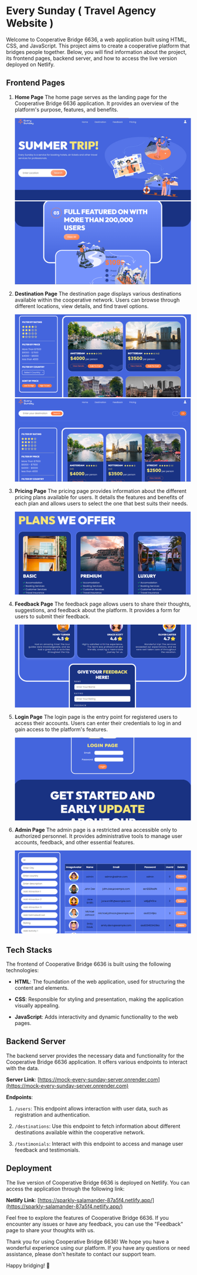 # Every Sunday ( Travel Agency Website )

Welcome to Cooperative Bridge 6636, a web application built using HTML, CSS, and JavaScript. This project aims to create a cooperative platform that bridges people together. Below, you will find information about the project, its frontend pages, backend server, and how to access the live version deployed on Netlify.

## Frontend Pages

1. **Home Page**
   The home page serves as the landing page for the Cooperative Bridge 6636 application. It provides an overview of the platform's purpose, features, and benefits.

   ![Home Page](screens/home01.jpg)
   ![Home Page](screens/home02.png)


2. **Destination Page**
   The destination page displays various destinations available within the cooperative network. Users can browse through different locations, view details, and find travel options.

   ![Destination Page](screens/destination1.png)
   ![Destination Page](screens/destination2.png)


3. **Pricing Page**
   The pricing page provides information about the different pricing plans available for users. It details the features and benefits of each plan and allows users to select the one that best suits their needs.

   ![Pricing Page](screens/pricing.png)

4. **Feedback Page**
   The feedback page allows users to share their thoughts, suggestions, and feedback about the platform. It provides a form for users to submit their feedback.

   ![Feedback Page](screens/feedback.png)


5. **Login Page**
   The login page is the entry point for registered users to access their accounts. Users can enter their credentials to log in and gain access to the platform's features.

   ![Login Page](screens/login.png)

6. **Admin Page**
   The admin page is a restricted area accessible only to authorized personnel. It provides administrative tools to manage user accounts, feedback, and other essential features.

   ![Admin Page](screens/admin.png)

## Tech Stacks

The frontend of Cooperative Bridge 6636 is built using the following technologies:

- **HTML**: The foundation of the web application, used for structuring the content and elements.

- **CSS**: Responsible for styling and presentation, making the application visually appealing.

- **JavaScript**: Adds interactivity and dynamic functionality to the web pages.

## Backend Server

The backend server provides the necessary data and functionality for the Cooperative Bridge 6636 application. It offers various endpoints to interact with the data.

**Server Link**: [https://mock-every-sunday-server.onrender.com](https://mock-every-sunday-server.onrender.com)

**Endpoints**:
1. `/users`: This endpoint allows interaction with user data, such as registration and authentication.

2. `/destinations`: Use this endpoint to fetch information about different destinations available within the cooperative network.

3. `/testimonials`: Interact with this endpoint to access and manage user feedback and testimonials.

## Deployment

The live version of Cooperative Bridge 6636 is deployed on Netlify. You can access the application through the following link:

**Netlify Link**: [https://sparkly-salamander-87a5f4.netlify.app/](https://sparkly-salamander-87a5f4.netlify.app/)

Feel free to explore the features of Cooperative Bridge 6636. If you encounter any issues or have any feedback, you can use the "Feedback" page to share your thoughts with us.

Thank you for using Cooperative Bridge 6636! We hope you have a wonderful experience using our platform. If you have any questions or need assistance, please don't hesitate to contact our support team.

Happy bridging! 🌉
